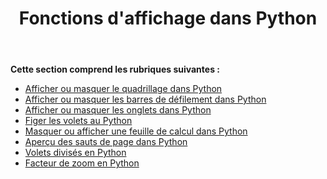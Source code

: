 ﻿---
title: Fonctions d'affichage dans Python
type: docs
weight: 10
url: /fr/java/display-features-in-python/
---
**Cette section comprend les rubriques suivantes :** 
- [Afficher ou masquer le quadrillage dans Python](/cells/fr/java/display-or-hide-gridlines-in-python/)
- [Afficher ou masquer les barres de défilement dans Python](/cells/fr/java/display-or-hide-scroll-bars-in-python/)
- [Afficher ou masquer les onglets dans Python](/cells/fr/java/display-or-hide-tabs-in-python/)
- [Figer les volets au Python](/cells/fr/java/freeze-panes-in-python/)
- [Masquer ou afficher une feuille de calcul dans Python](/cells/fr/java/hide-or-unhide-a-worksheet-in-python/)
- [Aperçu des sauts de page dans Python](/cells/fr/java/page-break-preview-in-python/)
- [Volets divisés en Python](/cells/fr/java/split-panes-in-python/)
- [Facteur de zoom en Python](/cells/fr/java/zoom-factor-in-python/)
